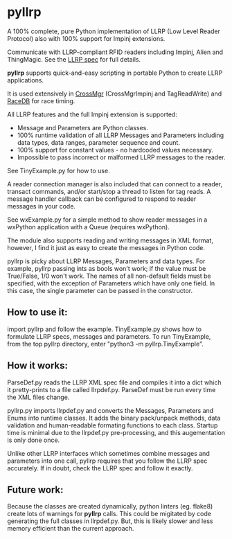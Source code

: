 # pyllrp

A 100% complete, pure Python implementation of LLRP (Low Level Reader Protocol) also with 100% support for Impinj extensions.

Communicate with LLRP-compliant RFID readers including Impinj, Alien and ThingMagic.
See the [LLRP spec](https://www.gs1.org/sites/default/files/docs/epc/llrp_1_0_1-standard-20070813.pdf) for full details.

__pyllrp__ supports quick-and-easy scripting in portable Python to
create LLRP applications.

It is used extensively in [CrossMgr](https://github.com/esitarski/CrossMgr) (CrossMgrImpinj and TagReadWrite) and [RaceDB](https://github.com/esitarski/RaceDB) for race timing.

All LLRP features and the full Impinj extension is supported:

* Message and Parameters are Python classes.
* 100% runtime validation of all LLRP Messages and Parameters including data types, data ranges, parameter sequence and count.
* 100% support for constant values - no hardcoded values necessary.
* Impossible to pass incorrect or malformed LLRP messages to the reader.

See TinyExample.py for how to use.

A reader connection manager is also included that can connect to a reader, transact commands,
and/or start/stop a thread to listen for tag reads.
A message handler callback can be configured to respond to reader messages in your code.

See wxExample.py for a simple method to show reader messages in
a wxPython application with a Queue (requires wxPython).

The module also supports reading and writing messages in XML format, however, I find it just as easy to create the messages in Python code.

pyllrp is picky about LLRP Messages, Parameters and data types.
For example, pyllrp passing ints as bools won't work; if the value must be True/False, 1/0 won't work.
The names of all non-default fields must be specified, with the exception of Parameters which have only one field.
In this case, the single parameter can be passed in the constructor.

## How to use it:

import pyllrp and follow the example.
TinyExample.py shows how to formulate LLRP specs, messages and parameters.
To run TinyExample, from the top pyllrp directory, enter "python3 -m pyllrp.TinyExample".


## How it works:

ParseDef.py reads the LLRP XML spec file and compiles it into a dict which it pretty-prints to a file called llrpdef.py.
ParseDef must be run every time the XML files change.

pyllrp.py imports llrpdef.py and converts the Messages, Parameters and Enums into runtime classes.
It adds the binary pack/unpack methods, data validation and human-readable formating functions to each class.
Startup time is minimal due to the llrpdef.py pre-processing, and this augementation is only done once.

Unlike other LLRP interfaces which sometimes combine messages and parameters into one call, pyllrp requires that you follow the LLRP spec accurately.
If in doubt, check the LLRP spec and follow it exactly.

## Future work:

Because the classes are created dynamically, python linters (eg. flake8) create lots of warnings for __pyllrp__ calls.
This could be migitated by code generating the full classes in llrpdef.py.
But, this is likely slower and less memory efficient than the current approach.

